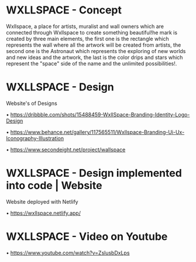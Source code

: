 # WXLLSPACE - Concept

Wxllspace, a place for artists, muralist and wall owners which are connected through Wxllspace to create something beautiful!he mark is created by three main elements, the first one is the rectangle which represents the wall where all the artwork will be created from artists, the second one is the Astronaut which represents the exploring of new worlds and new ideas and the artwork, the last is the color drips and stars which represent the "space" side of the name and the unlimited possibilities!.

# WXLLSPACE - Design

Website's of Designs

• https://dribbble.com/shots/15488459-WxllSpace-Branding-Identity-Logo-Design

• https://www.behance.net/gallery/117565511/Wxllspace-Branding-Ui-Ux-Iconography-Illustration
  
• https://www.secondeight.net/project/wallspace
  
# WXLLSPACE - Design implemented into code | Website

Website deployed with Netlify 

• https://wxllspace.netlify.app/

# WXLLSPACE - Video on Youtube

• https://www.youtube.com/watch?v=ZslusbDxLps
